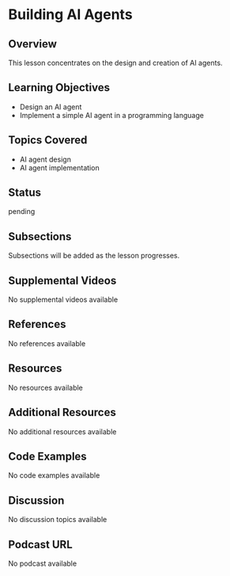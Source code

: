 # Building AI Agents

## Overview

This lesson concentrates on the design and creation of AI agents.

## Learning Objectives

- Design an AI agent
- Implement a simple AI agent in a programming language

## Topics Covered

- AI agent design
- AI agent implementation

## Status

pending





## Subsections

Subsections will be added as the lesson progresses.

## Supplemental Videos

No supplemental videos available

## References

No references available

## Resources

No resources available

## Additional Resources

No additional resources available

## Code Examples

No code examples available

## Discussion

No discussion topics available

## Podcast URL

No podcast available
